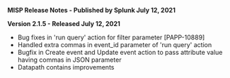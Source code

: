**MISP Release Notes - Published by Splunk July 12, 2021**


**Version 2.1.5 - Released July 12, 2021**

* Bug fixes in 'run query' action for filter parameter [PAPP-10889]
* Handled extra commas in event\_id parameter of 'run query' action
* Bugfix in Create event and Update event action to pass attribute value having commas in JSON parameter
* Datapath contains improvements
